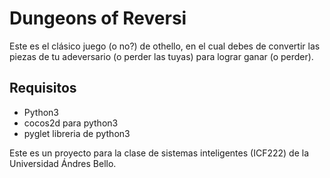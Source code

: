 # Dungeons of Reversi

Este es el clásico juego (o no?) de othello, en el cual debes de convertir las piezas de tu adeversario (o perder las tuyas) para lograr ganar (o perder).

## Requisitos
- Python3
- cocos2d para python3
- pyglet libreria de python3

Este es un proyecto para la clase de sistemas inteligentes (ICF222) de la Universidad Ándres Bello.